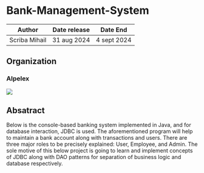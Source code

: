 # Bank-Management-System


|Author | Date release | Date End|
|--------|--------------|---------|
Scriba Mihail |   31 aug 2024             |     4 sept 2024    |



## Organization

###  Alpelex
![ ](Screenshots/Logo.png)



## Absatract

 Below is the console-based banking system implemented in Java, and for database
 interaction, JDBC is used. The aforementioned program will help to maintain a
 bank account along with transactions and users. There are three major roles to
 be precisely explained: User, Employee, and Admin. The sole motive of this below
 project is going to learn and implement concepts of JDBC along with DAO patterns
 for separation of business logic and database respectively.
